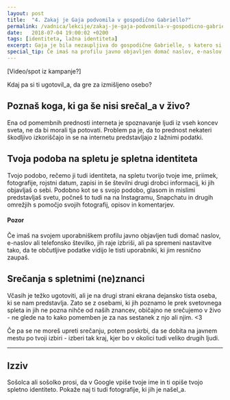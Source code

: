 ```yaml
---
layout: post
title:  "4. Zakaj je Gaja podvomila v gospodično Gabriello?"
permalink: /vadnica/lekcije/zakaj-je-gaja-podvomila-v-gospodicno-gabriello/
date:   2018-07-04 19:00:02 +0200
tags: [identiteta, lažna identiteta]
excerpt: Gaja je bila nezaupljiva do gospodične Gabrielle, s katero si je prek aplikacije ChatChat dopisovala Tea. Slab očutek je Matica napeljal, da je s pomočjo Googla preveril, kdo je ta oseba. 
special_tip: Če imaš na profilu javno objavljen domač naslov, e-naslov ali telefonsko številko, jih raje izbriši, ali pa spremeni nastavitve, tako da bodo občutljive podatke videli le tisti, ki jim resnično zaupaš.
---
```

[Video/spot iz kampanje?]

Kdaj pa si ti ugotovil_a, da gre za izmišljeno osebo?

## Poznaš koga, ki ga še nisi srečal_a v živo?
Ena od pomembnih prednosti interneta je spoznavanje ljudi iz vseh koncev sveta, ne da bi morali tja potovati. Problem pa je, da to prednost nekateri škodljivo izkoriščajo in se na internetu predstavljajo z lažnimi podatki.

## Tvoja podoba na spletu je spletna identiteta
Tvojo podobo, rečemo ji tudi identiteta, na spletu tvorijo tvoje ime, priimek, fotografije, rojstni datum, zapisi in še številni drugi drobci informacij, ki jih objavljaš o sebi. Podobno kot se s svojo podobo, glasom in mislimi predstavljaš svetu, počneš to tudi na na Instagramu, Snapchatu in drugih omrežjih s pomočjo svojih fotografij, opisov in komentarjev.

#### Pozor
Če imaš na svojem uporabniškem profilu javno objavljen tudi domač naslov, e-naslov ali telefonsko številko, jih raje izbriši, ali pa spremeni nastavitve tako, da te občutljive podatke vidijo le tisti uporabniki, ki jim resnično zaupaš.

## Srečanja s spletnimi (ne)znanci
Včasih je težko ugotoviti, ali je na drugi strani ekrana dejansko tista oseba, ki se nam predstavlja. Zato se z osebami, ki jih poznamo le prek svetovnega spleta in jih ne pozna nihče od naših znancev, običajno ne srečujemo v živo - ne glede na to kako pomemben je za nas sestanek z njo ali njim. <3

Če pa se ne moreš upreti srečanju, potem poskrbi, da se dobita na javnem mestu po tvoji izbiri - izberi tak kraj, kjer bo v okolici tudi veliko drugih ljudi.


---
## Izziv
Sošolca ali sošolko prosi, da v Google vpiše tvoje ime in ti opiše tvojo spletno identiteto. Pokaže naj ti tudi fotografije, ki jih je našel_a.
